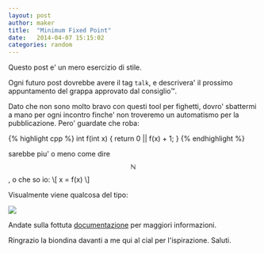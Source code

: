 ```yaml
---
layout: post
author: maker
title:  "Minimum Fixed Point"
date:   2014-04-07 15:15:02
categories: random
---
```


Questo post e' un mero esercizio di stile.

Ogni futuro post dovrebbe avere il tag `talk`, e descrivera' il prossimo
appuntamento del grappa approvato dal consiglio™.

Dato che non sono molto bravo con questi tool per fighetti, dovro' sbattermi a
mano per ogni incontro finche' non troveremo un automatismo per la pubblicazione.
Pero' guardate che roba:

{% highlight cpp %}
int f(int x)
{
   return 0 || f(x) + 1;
}
{% endhighlight %}

sarebbe piu' o meno come dire $$\mathbb{N}$$, o che so io:
\\[ x = f(x) \\]

Visualmente viene qualcosa del tipo:
<div>
  <img src="{{ site.baseurl }}/ouroboros.png"> </img>
</div>

Andate sulla fottuta [documentazione][jekyll] per maggiori informazioni.

Ringrazio la biondina davanti a me qui al cial per l'ispirazione.  Saluti.

[jekyll]:    http://jekyllrb.com
